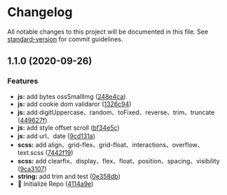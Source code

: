 # Changelog

All notable changes to this project will be documented in this file. See [standard-version](https://github.com/conventional-changelog/standard-version) for commit guidelines.

## 1.1.0 (2020-09-26)


### Features

* **js:** add bytes ossSmallImg ([248e4ca](https://github.com/haiweilian/share-snippets/commit/248e4caa82ff6453e69c7ed7f226a42a9d2bfb50))
* **js:** add cookie dom validaror ([1326c94](https://github.com/haiweilian/share-snippets/commit/1326c9486816ace953bfb82d0f11b0a4f5c161e0))
* **js:** add digitUppercase、random、toFixed、reverse、trim、truncate ([449627f](https://github.com/haiweilian/share-snippets/commit/449627fcdca97d30ed722c89a98e3ed95ee3595b))
* **js:** add style offset scroll ([bf34e5c](https://github.com/haiweilian/share-snippets/commit/bf34e5c4de0d0bffd515c8693fcaada687618243))
* **js:** add url、date ([9cd131a](https://github.com/haiweilian/share-snippets/commit/9cd131a130247b47a64f2b61ec9bdbcae516206e))
* **scss:** add align、grid-flex、grid-float、interactions、overflow、text.scss ([7442f19](https://github.com/haiweilian/share-snippets/commit/7442f19ce964fc1c2275cf023e9e472f808fdb87))
* **scss:** add clearfix、display、flex、float、position、spacing、visibility ([9ca3107](https://github.com/haiweilian/share-snippets/commit/9ca3107140ab26678f76c3cbfb07ff280c93d2c3))
* **string:** add trim and test ([0e358db](https://github.com/haiweilian/share-snippets/commit/0e358db1dd492a4ad6561ad988287371933f300c))
* :tada: Initialize Repo ([4114a9e](https://github.com/haiweilian/share-snippets/commit/4114a9e0ff2a55fcb2504b12aaa17e4744f1511d))
